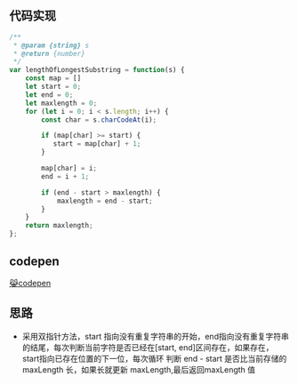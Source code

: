 ## 代码实现

```JavaScript
/**
 * @param {string} s
 * @return {number}
 */
var lengthOfLongestSubstring = function(s) {
    const map = []
    let start = 0;
    let end = 0;
    let maxlength = 0;
    for (let i = 0; i < s.length; i++) {
        const char = s.charCodeAt(i);

        if (map[char] >= start) {
           start = map[char] + 1; 
        }

        map[char] = i;
        end = i + 1;

        if (end - start > maxlength) {
            maxlength = end - start;
        }
    }
    return maxlength;
};
```
## codepen

[😹codepen](about:blank)

## 思路

- 采用双指针方法，start 指向没有重复字符串的开始，end指向没有重复字符串的结尾，每次判断当前字符是否已经在[start, end]区间存在，如果存在，start指向已存在位置的下一位，每次循环 判断 end - start 是否比当前存储的 maxLength 长，如果长就更新 maxLength,最后返回maxLength 值